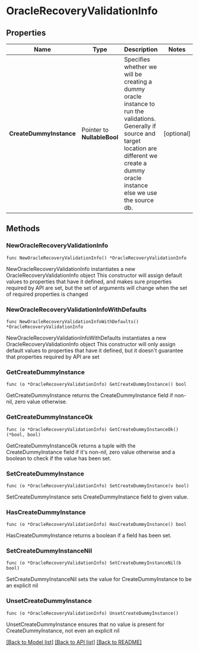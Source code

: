 # OracleRecoveryValidationInfo

## Properties

Name | Type | Description | Notes
------------ | ------------- | ------------- | -------------
**CreateDummyInstance** | Pointer to **NullableBool** | Specifies whether we will be creating a dummy oracle instance to run the validations. Generally if source and target location are different we create a dummy oracle instance else we use the source db. | [optional] 

## Methods

### NewOracleRecoveryValidationInfo

`func NewOracleRecoveryValidationInfo() *OracleRecoveryValidationInfo`

NewOracleRecoveryValidationInfo instantiates a new OracleRecoveryValidationInfo object
This constructor will assign default values to properties that have it defined,
and makes sure properties required by API are set, but the set of arguments
will change when the set of required properties is changed

### NewOracleRecoveryValidationInfoWithDefaults

`func NewOracleRecoveryValidationInfoWithDefaults() *OracleRecoveryValidationInfo`

NewOracleRecoveryValidationInfoWithDefaults instantiates a new OracleRecoveryValidationInfo object
This constructor will only assign default values to properties that have it defined,
but it doesn't guarantee that properties required by API are set

### GetCreateDummyInstance

`func (o *OracleRecoveryValidationInfo) GetCreateDummyInstance() bool`

GetCreateDummyInstance returns the CreateDummyInstance field if non-nil, zero value otherwise.

### GetCreateDummyInstanceOk

`func (o *OracleRecoveryValidationInfo) GetCreateDummyInstanceOk() (*bool, bool)`

GetCreateDummyInstanceOk returns a tuple with the CreateDummyInstance field if it's non-nil, zero value otherwise
and a boolean to check if the value has been set.

### SetCreateDummyInstance

`func (o *OracleRecoveryValidationInfo) SetCreateDummyInstance(v bool)`

SetCreateDummyInstance sets CreateDummyInstance field to given value.

### HasCreateDummyInstance

`func (o *OracleRecoveryValidationInfo) HasCreateDummyInstance() bool`

HasCreateDummyInstance returns a boolean if a field has been set.

### SetCreateDummyInstanceNil

`func (o *OracleRecoveryValidationInfo) SetCreateDummyInstanceNil(b bool)`

 SetCreateDummyInstanceNil sets the value for CreateDummyInstance to be an explicit nil

### UnsetCreateDummyInstance
`func (o *OracleRecoveryValidationInfo) UnsetCreateDummyInstance()`

UnsetCreateDummyInstance ensures that no value is present for CreateDummyInstance, not even an explicit nil

[[Back to Model list]](../README.md#documentation-for-models) [[Back to API list]](../README.md#documentation-for-api-endpoints) [[Back to README]](../README.md)


